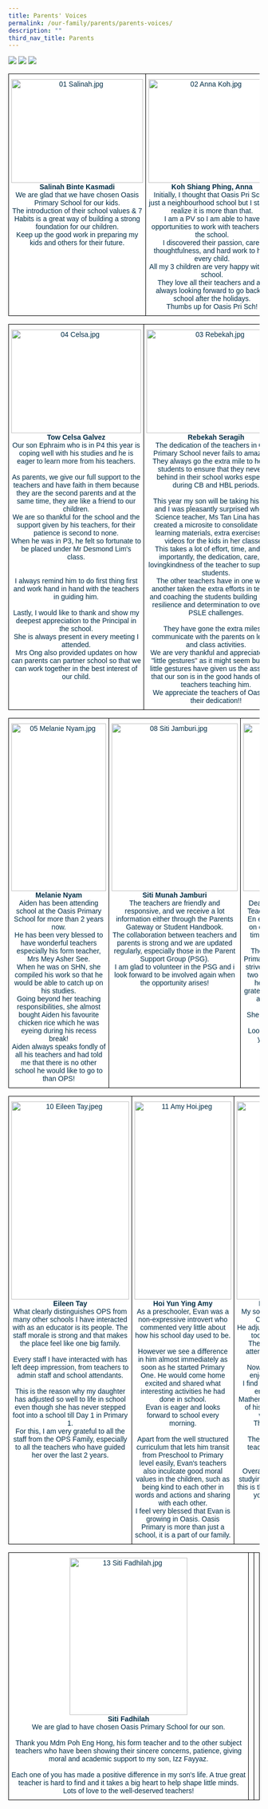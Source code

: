 ```yaml
---
title: Parents' Voices
permalink: /our-family/parents/parents-voices/
description: ""
third_nav_title: Parents
---
```

![](/images/01%20Salinah.jpg)
![](/images/02%20Anna%20Koh.jpg)
![](/images/03%20Rebekah.jpg)

<style type="text/css">
.tg  {border-collapse:collapse;border-spacing:0;}
.tg td{border-color:black;border-style:solid;border-width:1px;font-family:Arial, sans-serif;font-size:14px;
  overflow:hidden;padding:10px 5px;word-break:normal;}
.tg th{border-color:black;border-style:solid;border-width:1px;font-family:Arial, sans-serif;font-size:14px;
  font-weight:normal;overflow:hidden;padding:10px 5px;word-break:normal;}
.tg .tg-ilyo{background-color:#FFF;color:#002D46;text-align:center;vertical-align:top}
</style>
<table class="tg">
<thead>
  <tr>
    <td class="tg-ilyo"><img src="https://oasispri-moe-edu-sg-admin.cwp.sg/qql/slot/u724/2021/Our%20Family/Parents/PSG/Parents%20Voices/01%20Salinah.jpg" alt="01 Salinah.jpg" width="264" height="208"><br><span style="font-weight:bold;color:#002D46">Salinah Binte Kasmadi</span><br><span style="background-color:initial">We are glad that we have chosen Oasis Primary School for our kids. </span><br><span style="background-color:initial">The introduction of their school values &amp; 7 Habits is a great way of building a strong foundation for our children. </span><br><span style="background-color:initial">Keep up the good work in preparing my kids and others for their future.</span></td>
    <td class="tg-ilyo"><img src="https://oasispri-moe-edu-sg-admin.cwp.sg/qql/slot/u724/2021/Our%20Family/Parents/PSG/Parents%20Voices/02%20Anna%20Koh.jpg" alt="02 Anna Koh.jpg" width="255" height="208"><br><span style="font-weight:bold;color:#002D46">Koh Shiang Phing, Anna</span><br><span style="background-color:initial">Initially, I thought that Oasis Pri Sch is just a neighbourhood school but I start to realize it is more than that. </span><br><span style="background-color:initial">I am a PV so I am able to have opportunities to work with teachers and the school. </span><br><span style="background-color:initial">I discovered their passion, care, thoughtfulness, and hard work to help every child. </span><br><span style="background-color:initial">All my 3 children are very happy with the school. </span><br><span style="background-color:initial">They love all their teachers and are always looking forward to go back to school after the holidays. </span><br><span style="background-color:initial">Thumbs up for Oasis Pri Sch!</span></td>
    <td class="tg-ilyo"><img src="https://oasispri-moe-edu-sg-admin.cwp.sg/qql/slot/u724/2021/Our%20Family/Parents/PSG/Parents%20Voices/07%20Susan%20Ng.jpeg" alt="07 Susan Ng.jpeg" width="237" height="208"><br><span style="font-weight:bold;color:#002D46">Susan Ng Siew Gek</span><br><span style="background-color:initial">Both my boys enjoy school and had wonderful teachers who have been caring and loving throughout their school journey. </span><br><span style="background-color:initial">My boys, who are in P6 and P4 this year, are excited to learn more as their teachers use fun and motivational teaching methods. </span><br><span style="background-color:initial">I am always happy when they come home sharing what they have learnt in school. </span><br><span style="background-color:initial">Thank you Oasis Primary School for nurturing and developing both my boys during their formative primary school years.</span></td>
  </tr>
</thead>
</table>
<style type="text/css">
.tg  {border-collapse:collapse;border-spacing:0;}
.tg td{border-color:black;border-style:solid;border-width:1px;font-family:Arial, sans-serif;font-size:14px;
  overflow:hidden;padding:10px 5px;word-break:normal;}
.tg th{border-color:black;border-style:solid;border-width:1px;font-family:Arial, sans-serif;font-size:14px;
  font-weight:normal;overflow:hidden;padding:10px 5px;word-break:normal;}
.tg .tg-ilyo{background-color:#FFF;color:#002D46;text-align:center;vertical-align:top}
</style>
<table class="tg">
<thead>
  <tr>
    <td class="tg-ilyo"><img src="https://oasispri-moe-edu-sg-admin.cwp.sg/qql/slot/u724/2021/Our%20Family/Parents/PSG/Parents%20Voices/04%20Celsa.jpg" alt="04 Celsa.jpg" width="260" height="208"><br><span style="font-weight:bold;color:#002D46">Tow Celsa Galvez</span><br><span style="background-color:initial">Our son Ephraim who is in P4 this year is coping well with his studies and he is eager to learn more from his teachers.</span><br><br><span style="background-color:initial">As parents, we give our full support to the teachers and have faith in them because they are the second parents and at the same time, they are like a friend to our children. </span><br><span style="background-color:initial">We are so thankful for the school and the support given by his teachers, for their patience is second to none. </span><br><span style="background-color:initial">When he was in P3, he felt so fortunate to be placed under Mr Desmond Lim's class.</span><br><br><br><span style="background-color:initial">I always remind him to do first thing first and work hand in hand with the teachers in guiding him.</span><br><br><span style="background-color:initial">Lastly, I would like to thank and show my deepest appreciation to the Principal in the school. </span><br><span style="background-color:initial">She is always present in every meeting I attended. </span><br><span style="background-color:initial">Mrs Ong also provided updates on how can parents can partner school so that we can work together in the best interest of our child.</span></td>
    <td class="tg-ilyo"><img src="https://oasispri-moe-edu-sg-admin.cwp.sg/qql/slot/u724/2021/Our%20Family/Parents/PSG/Parents%20Voices/03%20Rebekah.jpg" alt="03 Rebekah.jpg" width="279" height="208"><br><span style="font-weight:bold;color:#002D46">Rebekah Seragih</span><br><span style="background-color:initial">The dedication of the teachers in Oasis Primary School never fails to amaze me. </span><br><span style="background-color:initial">They always go the extra mile to help the students to ensure that they never fall behind in their school works especially during CB and HBL periods.</span><br><br><span style="background-color:initial">This year my son will be taking his PSLE and I was pleasantly surprised when his Science teacher, Ms Tan Lina has even created a microsite to consolidate all the learning materials, extra exercises, and videos for the kids in her classes. </span><br><span style="background-color:initial">This takes a lot of effort, time, and most importantly, the dedication, care, and lovingkindness of the teacher to support the students. </span><br><span style="background-color:initial">The other teachers have in one way or another taken the extra efforts in teaching and coaching the students building up their resilience and determination to overcome PSLE challenges.</span><br><br><span style="background-color:initial">They have gone the extra miles to communicate with the parents on lessons and class activities. </span><br><span style="background-color:initial">We are very thankful and appreciate these "little gestures" as it might seem but these little gestures have given us the assurance that our son is in the good hands of all the teachers teaching him. </span><br><span style="background-color:initial">We appreciate the teachers of Oasis and their dedication!!</span></td>
    <td class="tg-ilyo"><img src="https://oasispri-moe-edu-sg-admin.cwp.sg/qql/slot/u724/2021/Our%20Family/Parents/PSG/Parents%20Voices/06%20Elaine%20Ng.jpg" alt="06 Elaine Ng.jpg" width="260" height="208"><br><span style="font-weight:bold;color:#002D46">Elaine Ng</span><br><span style="background-color:initial">My children came home and tried to teach me what they had learnt in the class. </span><br><span style="background-color:initial">It is a joy to see them enjoying their time in school. </span><br><span style="background-color:initial">All the teachers are very friendly and responsive to parents' queries. </span><br><span style="background-color:initial">During the HBL period, it was tough for everyone. </span><br><span style="background-color:initial">A special shoutout to Mrs Nathan as I can feel her additional effort put in in lesson preparations and ensuring students under her charge are able to catch up and coping well.</span></td>
  </tr>
</thead>
</table>
<style type="text/css">
.tg  {border-collapse:collapse;border-spacing:0;}
.tg td{border-color:black;border-style:solid;border-width:1px;font-family:Arial, sans-serif;font-size:14px;
  overflow:hidden;padding:10px 5px;word-break:normal;}
.tg th{border-color:black;border-style:solid;border-width:1px;font-family:Arial, sans-serif;font-size:14px;
  font-weight:normal;overflow:hidden;padding:10px 5px;word-break:normal;}
.tg .tg-ilyo{background-color:#FFF;color:#002D46;text-align:center;vertical-align:top}
</style>
<table class="tg">
<thead>
  <tr>
    <td class="tg-ilyo"><img src="https://oasispri-moe-edu-sg-admin.cwp.sg/qql/slot/u724/2021/Our%20Family/Parents/PSG/Parents%20Voices/05%20Melanie%20Nyam.jpg" alt="05 Melanie Nyam.jpg" width="190" height="336"><br><span style="font-weight:bold;color:#002D46">Melanie Nyam</span><br><span style="background-color:initial">Aiden has been attending school at the Oasis Primary School for more than 2 years now. </span><br><span style="background-color:initial">He has been very blessed to have wonderful teachers especially his form teacher, Mrs Mey Asher See. </span><br><span style="background-color:initial">When he was on SHN, she compiled his work so that he would be able to catch up on his studies. </span><br><span style="background-color:initial">Going beyond her teaching responsibilities, she almost bought Aiden his favourite chicken rice which he was eyeing during his recess break! </span><br><span style="background-color:initial">Aiden always speaks fondly of all his teachers and had told me that there is no other school he would like to go to than OPS!</span></td>
    <td class="tg-ilyo"><img src="https://oasispri-moe-edu-sg-admin.cwp.sg/qql/slot/u724/2021/Our%20Family/Parents/PSG/Parents%20Voices/08%20Siti%20Jamburi.jpg" alt="08 Siti Jamburi.jpg" width="253" height="336"><br><span style="font-weight:bold;color:#002D46">Siti Munah Jamburi</span><br><span style="background-color:initial">The teachers are friendly and responsive, and we receive a lot information either through the Parents Gateway or Student Handbook. </span><br><span style="background-color:initial">The collaboration between teachers and parents is strong and we are updated regularly, especially those in the Parent Support Group (PSG). </span><br><span style="background-color:initial">I am glad to volunteer in the PSG and i look forward to be involved again when the opportunity arises!</span></td>
    <td class="tg-ilyo"><img src="https://oasispri-moe-edu-sg-admin.cwp.sg/qql/slot/u724/2021/Our%20Family/Parents/PSG/Parents%20Voices/09%20Lew%20Pei%20Lin.jpg" alt="09 Lew Pei Lin.jpg" width="250" height="336"><br><span style="font-weight:bold;color:#002D46">Lew Pei Lin</span><br><span style="background-color:initial">Dear School Management Team and Teachers, we are very blessed that Si En enrolled into a school that focuses on charcter building and at the same time nurturing in her a keen-to-learn attitude.</span><br><span style="background-color:initial">The sunshine environment in Oasis Primary really helps to boost my child to strive for her best in many ways. In her two years in school, we had observed her growth and we are especially grateful to Miss Chew of 2019/2020 (P1 and 2Harmony) for her love and patience for the children. </span><br><span style="background-color:initial">She helped to build a good foundation on them.</span><br><span style="background-color:initial">Looking forward to many more fruitful years at Oasis Primary School.</span></td>
  </tr>
</thead>
</table>
<style type="text/css">
.tg  {border-collapse:collapse;border-spacing:0;}
.tg td{border-color:black;border-style:solid;border-width:1px;font-family:Arial, sans-serif;font-size:14px;
  overflow:hidden;padding:10px 5px;word-break:normal;}
.tg th{border-color:black;border-style:solid;border-width:1px;font-family:Arial, sans-serif;font-size:14px;
  font-weight:normal;overflow:hidden;padding:10px 5px;word-break:normal;}
.tg .tg-ilyo{background-color:#FFF;color:#002D46;text-align:center;vertical-align:top}
</style>
<table class="tg">
<thead>
  <tr>
    <td class="tg-ilyo"><img src="https://oasispri-moe-edu-sg-admin.cwp.sg/qql/slot/u724/2021/Our%20Family/Parents/PSG/Parents%20Voices/10%20Eileen%20Tay.jpeg" alt="10 Eileen Tay.jpeg" width="236" height="397"><br><span style="font-weight:bold;color:#002D46">Eileen Tay</span><br><span style="background-color:initial">What clearly distinguishes OPS from many other schools I have interacted with as an educator is its people. The staff morale is strong and that makes the place feel like one big family.</span><br><br><span style="background-color:initial">Every staff I have interacted with has left deep impression, from teachers to admin staff and school attendants.</span><br><br><span style="background-color:initial">This is the reason why my daughter has adjusted so well to life in school even though she has never stepped foot into a school till Day 1 in Primary 1. </span><br><span style="background-color:initial">For this, I am very grateful to all the staff from the OPS Family, especially to all the teachers who have guided her over the last 2 years.</span></td>
    <td class="tg-ilyo"><img src="https://oasispri-moe-edu-sg-admin.cwp.sg/qql/slot/u724/2021/Our%20Family/Parents/PSG/Parents%20Voices/11%20Amy%20Hoi.jpeg" alt="11 Amy Hoi.jpeg" width="194" height="397"><br><span style="font-weight:bold;color:#002D46">Hoi Yun Ying Amy</span><br><span style="background-color:initial">As a preschooler, Evan was a non-expressive introvert who commented very little about how his school day used to be.</span><br><br><span style="background-color:initial">However we see a difference in him almost immediately as soon as he started Primary One. He would come home excited and shared what interesting activities he had done in school. </span><br><span style="background-color:initial">Evan is eager and looks forward to school every morning.</span><br><br><span style="background-color:initial">Apart from the well structured curriculum that lets him transit from Preschool to Primary level easily, Evan's teachers also inculcate good moral values in the children, such as being kind to each other in words and actions and sharing with each other. </span><br><span style="background-color:initial">I feel very blessed that Evan is growing in Oasis. Oasis Primary is more than just a school, it is a part of our family.</span></td>
    <td class="tg-ilyo"><img src="https://oasispri-moe-edu-sg-admin.cwp.sg/qql/slot/u724/2021/Our%20Family/Parents/PSG/Parents%20Voices/12%20Debashis%20Ghosh.jpg" alt="12 Debashis Ghosh.jpg" width="262" height="397"><br><span style="font-weight:bold;color:#002D46">Debashis Aloknath Ghosh</span><br><span style="background-color:initial">My son started his primary education in Oasis Primary school in 2019. </span><br><span style="background-color:initial">He adjusted well to his classmates and he took a fond liking to his teachers. </span><br><span style="background-color:initial">The teachers have been extremely attentive to the needs of the children under their tutelage. </span><br><span style="background-color:initial">Now in his 3rd year in OPS, my son enjoys attending school each day. </span><br><span style="background-color:initial">I find that he is able to understand and enjoy subjects like English and Mathematics by following the instructions of his teachers in school and revising what he has learnt at home. </span><br><span style="background-color:initial">The school premises are clean.</span><br><br><span style="background-color:initial">The form teacher and other subject teachers update my child's learning progress to me frequently.</span><br><br><span style="background-color:initial">Overall, I am delighted to have my son studying here and I remain confident that this is the right place for his schooling at a young and impressionable age.</span></td>
  </tr>
</thead>
</table>

<style type="text/css">
.tg  {border-collapse:collapse;border-spacing:0;}
.tg td{border-color:black;border-style:solid;border-width:1px;font-family:Arial, sans-serif;font-size:14px;
  overflow:hidden;padding:10px 5px;word-break:normal;}
.tg th{border-color:black;border-style:solid;border-width:1px;font-family:Arial, sans-serif;font-size:14px;
  font-weight:normal;overflow:hidden;padding:10px 5px;word-break:normal;}
.tg .tg-ilyo{background-color:#FFF;color:#002D46;text-align:center;vertical-align:top}
.tg .tg-0lax{text-align:left;vertical-align:top}
</style>
<table class="tg">
<thead>
  <tr>
    <td class="tg-ilyo"><img src="https://oasispri-moe-edu-sg-admin.cwp.sg/qql/slot/u724/2021/Our%20Family/Parents/PSG/Parents%20Voices/13%20Siti%20Fadhilah.jpg" alt="13 Siti Fadhilah.jpg" width="236" height="315"><br><span style="font-weight:bold;color:#002D46">Siti Fadhilah</span><br><span style="background-color:initial">We are glad to have chosen Oasis Primary School for our son.</span><br><br><span style="background-color:initial">Thank you Mdm Poh Eng Hong, his form teacher and to the other subject teachers who have been showing their sincere concerns, patience, giving moral and academic support to my son, Izz Fayyaz.</span><br><br><span style="background-color:initial">Each one of you has made a positive difference in my son's life. A true great teacher is hard to find and it takes a big heart to help shape little minds. Lots of love to the well-deserved teachers!</span></td>
    <td class="tg-0lax"></td>
    <td class="tg-0lax"></td>
  </tr>
</thead>
</table>